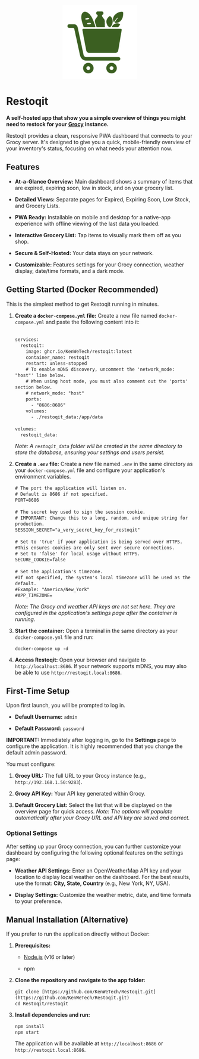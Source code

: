 <p align="center">
  <img src="https://github.com/KenWeTech/Restoqit/blob/main/logo.png?raw=true" alt="Restoqit Logo" width="200"/>
</p>

# Restoqit

**A self-hosted app that show you a simple overview of things you might need to restock for your** [**Grocy**](https://grocy.info/ "null") **instance.**

Restoqit provides a clean, responsive PWA dashboard that connects to your Grocy server. It's designed to give you a quick, mobile-friendly overview of your inventory's status, focusing on what needs your attention now.

## Features

-   **At-a-Glance Overview:** Main dashboard shows a summary of items that are expired, expiring soon, low in stock, and on your grocery list.

-   **Detailed Views:** Separate pages for Expired, Expiring Soon, Low Stock, and Grocery Lists.
        
-   **PWA Ready:** Installable on mobile and desktop for a native-app experience with offline viewing of the last data you loaded.
    
-   **Interactive Grocery List:** Tap items to visually mark them off as you shop.
    
-   **Secure & Self-Hosted:** Your data stays on your network.
    
-   **Customizable:** Features settings for your Grocy connection, weather display, date/time formats, and a dark mode.
    

## Getting Started (Docker Recommended)

This is the simplest method to get Restoqit running in minutes.

1.  **Create a `docker-compose.yml` file:** Create a new file named `docker-compose.yml` and paste the following content into it:
    
    ```

    services:
      restoqit:
        image: ghcr.io/KenWeTech/restoqit:latest
        container_name: restoqit
        restart: unless-stopped
        # To enable mDNS discovery, uncomment the 'network_mode: "host"' line below.
        # When using host mode, you must also comment out the 'ports' section below.
        # network_mode: "host"
        ports:
          - "8686:8686"
        volumes:
          - ./restoqit_data:/app/data
    
    volumes:
      restoqit_data:
    
    ```
    
    _Note: A `restoqit_data` folder will be created in the same directory to store the database, ensuring your settings and users persist._
    
2.  **Create a `.env` file:** Create a new file named `.env` in the same directory as your `docker-compose.yml` file and configure your application's environment variables.
    
    ```
    # The port the application will listen on.
    # Default is 8686 if not specified.
    PORT=8686
    
    # The secret key used to sign the session cookie.
    # IMPORTANT: Change this to a long, random, and unique string for production.
    SESSION_SECRET="a_very_secret_key_for_restoqit"
    
    # Set to 'true' if your application is being served over HTTPS.
    #This ensures cookies are only sent over secure connections.
    # Set to 'false' for local usage without HTTPS.
    SECURE_COOKIE=false
    
    # Set the application's timezone.
    #If not specified, the system's local timezone will be used as the default.
    #Example: "America/New_York"
    #APP_TIMEZONE=
    
    ```
    
    _Note: The Grocy and weather API keys are not set here. They are configured in the application's settings page after the container is running._
      
3.  **Start the container:** Open a terminal in the same directory as your `docker-compose.yml` file and run:
    
    ```
    docker-compose up -d
    
    ```
    
4.  **Access Restoqit:** Open your browser and navigate to `http://localhost:8686`. If your network supports mDNS, you may also be able to use `http://restoqit.local:8686`.
    

## First-Time Setup

Upon first launch, you will be prompted to log in.

-   **Default Username:**  `admin`
    
-   **Default Password:**  `password`
    

**IMPORTANT:** Immediately after logging in, go to the **Settings** page to configure the application. It is highly recommended that you change the default admin password.

You must configure:

1.  **Grocy URL:** The full URL to your Grocy instance (e.g., `http://192.168.1.50:9283`).
    
2.  **Grocy API Key:** Your API key generated within Grocy.

3.  **Default Grocery List:** Select the list that will be displayed on the overview page for quick access. _Note: The options will populate automatically after your Grocy URL and API key are saved and correct._
    
### Optional Settings

After setting up your Grocy connection, you can further customize your dashboard by configuring the following optional features on the settings page:

-   **Weather API Settings:** Enter an OpenWeatherMap API key and your location to display local weather on the dashboard. For the best results, use the format: **City, State, Country** (e.g., New York, NY, USA).
    
-   **Display Settings:** Customize the weather metric, date, and time formats to your preference.
    

## Manual Installation (Alternative)

If you prefer to run the application directly without Docker:

1.  **Prerequisites:**
    
    -   [Node.js](https://nodejs.org/ "null") (v16 or later)
        
    -   npm
        
2.  **Clone the repository and navigate to the app folder:**
    
    ```
    git clone [https://github.com/KenWeTech/Restoqit.git](https://github.com/KenWeTech/Restoqit.git)
    cd Restoqit/restoqit
    
    ```
    
3.  **Install dependencies and run:**
    
    ```
    npm install
    npm start
    
    ```
    
    The application will be available at `http://localhost:8686` or `http://restoqit.local:8686`.
    

